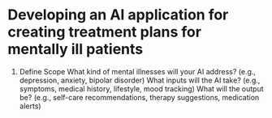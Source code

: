 # Developing an AI application for creating treatment plans for mentally ill patients
1. Define Scope
  What kind of mental illnesses will your AI address? (e.g., depression, anxiety, bipolar disorder)
  What inputs will the AI take? (e.g., symptoms, medical history, lifestyle, mood tracking)
  What will the output be? (e.g., self-care recommendations, therapy suggestions, medication alerts)

